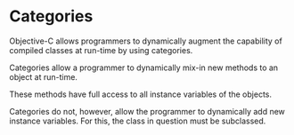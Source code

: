 Categories
==========

Objective-C allows programmers to dynamically augment the capability of compiled classes at run-time by using categories. 

Categories allow a programmer to dynamically mix-in new methods to an object at run-time. 

These methods have full access to all instance variables of the objects.

Categories do not, however, allow the programmer to dynamically add new instance variables. For this, the class in question must be subclassed.
